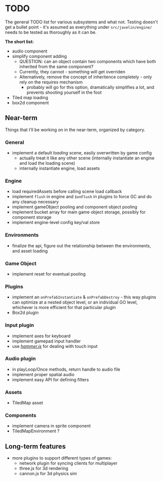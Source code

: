 # TODO #

The general TODO list for various subsystems and what not.  Testing doesn't get a bullet point - it's assumed as everything under `src/javelin/engine/` needs to be tested as thoroughly as it can be.

**The short list:**

* audio component
* simplify component adding
    * QUESTION: can an object contain two components which have both inherited from the same component?
    * Currently, they cannot - something will get overriden
    * Alternatively, remove the concept of inheritence completely - only rely on the requires mechanism
        * probably will go for this option, dramatically simplifies a lot, and prevents shooting yourself in the foot
* Tiled map loading
* box2d component

## Near-term ##

Things that I'll be working on in the near-term, organized by category.

### General ###

* implement a default *loading* scene, easily overwritten by game config
    * actually treat it like any other scene (internally instantiate an engine and load the loading scene)
    * internally instantiate engine, load assets

### Engine ###

* load requiredAssets before calling scene load callback
* implement `flush` in engine and `$onFlush` in plugins to force GC and do any cleanup necessary
* implement gameObject pooling and component object pooling
* implement bucket array for main game object storage, possibly for component storage
* implement engine-level config key/val store

### Environments ###

* finalize the api, figure out the relationship between the environments, and asset loading

### Game Object ###

* implement reset for eventual pooling

### Plugins ###

* implement an `onPrefabInstantiate` & `onPrefabDestroy` - this way plugins can optimize at a nested object level, or an
individual GO level, whichever is more efficient for that particular plugin
* Box2d plugin

### Input plugin ###

* implement axes for keyboard
* implement gamepad input handler
* use [*hammer.js*](https://github.com/EightMedia/hammer.js/) for dealing with touch input

### Audio plugin ###

* in playLoop/Once methods, return handle to audio file
* implement proper spatial audio
* implement easy API for defining filters

### Assets ###

* TiledMap asset

### Components ###

* implement camera in sprite component
* TiledMapEnvironment ?

## Long-term features ##

* more plugins to support different types of games:
    * network plugin for syncing clients for multiplayer
    * three.js for 3d rendering
    * cannon.js for 3d physics sim
